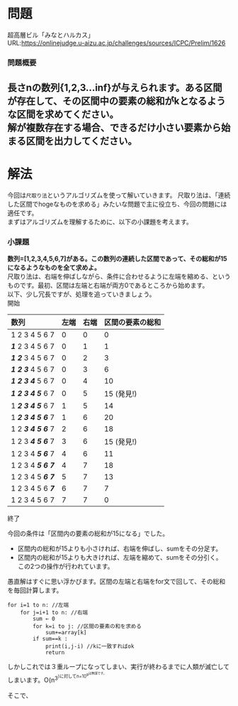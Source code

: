 # 問題
超高層ビル「みなとハルカス」    
URL:https://onlinejudge.u-aizu.ac.jp/challenges/sources/ICPC/Prelim/1626  

### 問題概要
長さnの数列{1,2,3...inf}が与えられます。ある区間が存在して、その区間中の要素の総和がkとなるような区間を求めてください。  
解が複数存在する場合、できるだけ小さい要素から始まる区間を出力してください。  
---
# 解法
今回は`尺取り法`というアルゴリズムを使って解いていきます。
尺取り法は、「連続した区間でhogeなものを求める」みたいな問題で主に役立ち、今回の問題には適任です。  
まずはアルゴリズムを理解するために、以下の小課題を考えます。
### 小課題
**数列=[1,2,3,4,5,6,7]がある。この数列の連続した区間であって、その総和が15になるようなものを全て求めよ。**  
尺取り法は、右端を伸ばしながら、条件に合わせるように左端を縮める、というものです。最初、区間は左端と右端が両方0であるところから始めます。  
以下、少し冗長ですが、処理を追っていきましょう。  
開始  

| 数列 | 左端 | 右端 | 区間の要素の総和 |  
|:----|:----|:----|:----|  
| 1 2 3 4 5 6 7    | 0| 0 | 0 |  
| ***1*** 2 3 4 5 6 7  | 0 | 1 | 1 |  
|***1 2*** 3 4 5 6 7  |0 |2| 3  |  
|***1 2 3*** 4 5 6 7  |0 |3 |6|  
|***1 2 3 4*** 5 6 7  |0 |4 |10|  
|***1 2 3 4 5*** 6 7  |0 |5 |15 (発見!)|  
|1 ***2 3 4 5*** 6 7  |1 |5 |14|  
|1 ***2 3 4 5 6*** 7  |1 |6 |20|  
|1 2 ***3 4 5 6*** 7  |2 |6 |18|  
|1 2 3 ***4 5 6*** 7  |3 |6 |15 (発見!)|  
|1 2 3 4 ***5 6*** 7  |4 |6 |11|  
|1 2 3 4 ***5 6 7***  |4 |7 |18|  
|1 2 3 4 5 ***6 7***  |5 |7 |13|  
|1 2 3 4 5 6 ***7***  |6 |7 |7|  
|1 2 3 4 5 6 7    |7 |7 |0|  
終了  

今回の条件は「区間内の要素の総和が15になる」でした。 
* 区間内の総和が15よりも小さければ、右端を伸ばし、sumをその分足す。  
* 区間内の総和が15よりも大きければ、左端を縮めて、sumをその分引く。  
この2つの操作が行われています。  




愚直解はすぐに思い浮かびます。区間の左端と右端をfor文で回して、その総和を毎回計算します。  
~~~
for i=1 to n: //左端
    for j=i+1 to n: //右端
        sum ← 0
        for k=i to j: //区間の要素の和を求める
            sum+=array[k]
        if sum==k :
            print(i,j-i) //kに一致すればok
            return
~~~
しかしこれでは３重ループになってしまい、実行が終わるまでに人類が滅亡してしまいます。O(n<sup>3<sup>)に対してn=10<sup>9<sup>は無謀です。

そこで、


